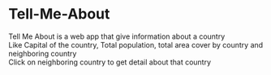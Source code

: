 # Tell-Me-About
Tell Me About is a web app that give information about a country
<br>
Like Capital of the country, Total population, total area cover by country and neighboring country
<br>
Click on neighboring country to get detail about that country
